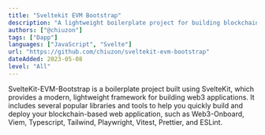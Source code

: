 ```yaml
---
title: "Sveltekit EVM Bootstrap"
description: "A lightweight boilerplate project for building blockchain-based web applications, with support for Web3-Onboard, Viem, and more."
authors: ["@chiuzon"]
tags: ["Dapp"]
languages: ["JavaScript", "Svelte"]
url: "https://github.com/chiuzon/sveltekit-evm-bootstrap"
dateAdded: 2023-05-08
level: "All"
---
```


SvelteKit-EVM-Bootstrap is a boilerplate project built using SvelteKit, which provides a modern, lightweight framework for building web3 applications. 
It includes several popular libraries and tools to help you quickly build and deploy your blockchain-based web application, such as Web3-Onboard, Viem, Typescript, Tailwind, Playwright, Vitest, Prettier, and ESLint.

